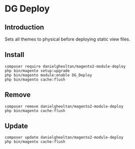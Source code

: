 # DG Deploy

## Introduction

Sets all themes to physical before deploying static view files.

## Install

```
composer require danielgheoltan/magento2-module-deploy
php bin/magento setup:upgrade
php bin/magento module:enable DG_Deploy
php bin/magento cache:flush
```

## Remove

```
composer remove danielgheoltan/magento2-module-deploy
php bin/magento cache:flush
```

## Update

```
composer update danielgheoltan/magento2-module-deploy
php bin/magento cache:flush
```

